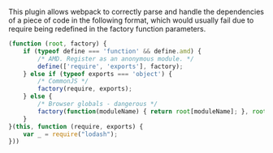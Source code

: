 This plugin allows webpack to correctly parse and handle the dependencies
of a piece of code in the following format, which would usually fail due
to require being redefined in the factory function parameters.


```javascript
(function (root, factory) {
	if (typeof define === 'function' && define.amd) {
		/* AMD. Register as an anonymous module. */
		define(['require', 'exports'], factory);
	} else if (typeof exports === 'object') {
		/* CommonJS */
		factory(require, exports);
	} else {
		/* Browser globals - dangerous */
		factory(function(moduleName) { return root[moduleName]; }, root);
	}
}(this, function (require, exports) {
	var _ = require("lodash");
}))
```
